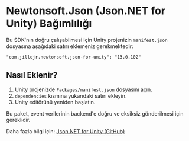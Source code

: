 # Newtonsoft.Json (Json.NET for Unity) Bağımlılığı

Bu SDK'nın doğru çalışabilmesi için Unity projenizin `manifest.json` dosyasına aşağıdaki satırı eklemeniz gerekmektedir:

```
"com.jillejr.newtonsoft.json-for-unity": "13.0.102"
```

## Nasıl Eklenir?
1. Unity projenizde `Packages/manifest.json` dosyasını açın.
2. `dependencies` kısmına yukarıdaki satırı ekleyin.
3. Unity editörünü yeniden başlatın.

Bu paket, event verilerinin backend'e doğru ve eksiksiz gönderilmesi için gereklidir.

Daha fazla bilgi için: [Json.NET for Unity (GitHub)](https://github.com/jilleJr/Newtonsoft.Json-for-Unity) 
